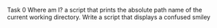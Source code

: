Task 0 Where am I? 
a script that prints the absolute path name of the current working directory.
Write a script that displays a confused smiley
